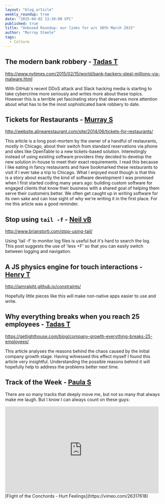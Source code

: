 ```yaml
---
layout: "blog_article"
weekly_roundup: true
date: "2015-04-02 13:30:00 UTC"
published: true
title: "Unboxed Roundup: our links for w/c 30th March 2015"
author: "Murray Steele"
tags:
  - Culture
---
```


## The modern bank robbery - [Tadas T](https://twitter.com/tadas_t)

http://www.nytimes.com/2015/02/15/world/bank-hackers-steal-millions-via-malware.html

With GitHub's recent DDoS attack and Slack hacking media is starting to take cybercrime more seriously and writes more about these topics. However this is a terrible yet fascinating story that deserves more attention about what has to be the most sophisticated bank robbery to date.

## Tickets for Restaurants - [Murray S](http://www.unboxedconsulting.com/people/murray-steele)

http://website.alinearestaurant.com/site/2014/06/tickets-for-restaurants/

This article is a long post-mortem by the owner of a handful of restaurants, mostly in Chicago, about their switch from standard reservations via phone and sites like OpenTable to a new tickets-based solution.  Interestingly instead of using existing software providers they decided to develop the new solution in-house to meet their exact requirements.  I read this because I like eating in fancy restaurants and have bookmarked these restaurants to visit if I ever take a trip to Chicago.  What I enjoyed most though is that this is a story about exactly the kind of software development I was promised when I first started coding many years ago: building custom software for engaged clients that know their business with a shared goal of helping them serve their customers better.  We often get caught up in writing software for its own sake and can lose sight of why we're writing it in the first place.  For me this article was a good reminder.

## Stop using ``tail -f`` - [Neil vB](http://www.unboxedconsulting.com/people/neil-van-beinum)

http://www.brianstorti.com/stop-using-tail/

Using 'tail -f' to monitor log files is useful but it's hard to search the log. This post suggests the use of 'less +F' so that you can easily switch between logging and navigation.

## A JS physics engine for touch interactions - [Henry T](http://www.unboxedconsulting.com/people/henry-turner)

http://iamralpht.github.io/constraints/

Hopefully little pieces like this will make non-native apps easier to use and write.

## Why everything breaks when you reach 25 employees - [Tadas T](https://twitter.com/tadas_t)

https://getlighthouse.com/blog/company-growth-everything-breaks-25-employees/

This article analyses the reasons behind the chaos caused by the initial company growth stage. Having witnessed this effect myself I found this article very insightful. Understanding the possible reasons behind it will hopefully help to address the problems better next time.

## Track of the Week - [Paula S](http://www.unboxedconsulting.com/people/paula-stepinska)

There are so many tracks that deeply move me, but not so many that always make me laugh. But I know I can always count on these guys:

<iframe src="https://player.vimeo.com/video/26317618" width="500" height="282" frameborder="0" webkitallowfullscreen mozallowfullscreen allowfullscreen></iframe>
[Flight of the Conchords - Hurt Feelings](https://vimeo.com/26317618)
